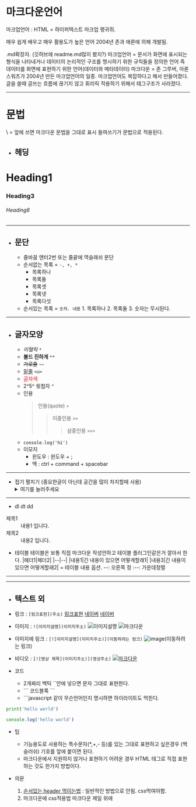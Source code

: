 # 마크다운언어
마크업언어 : HTML = 하이퍼텍스트 마크업 랭귀쥐.

매우 쉽게 배우고 매우 활용도가 높은 언어
2004년 존과 애론에 의해 개발됨.

.md확장자.  (깃허브에 readme.md많이 봤지?)
마크업언어 = 문서가 화면에 표시되는 형식을 나타내거나 데이터의 논리적인 구조를 명시하기 위한 규칙들을 정의한 언어
즉 데이터를 화면에 표현하기 위한 언어(데이터와 메타데이터)
마크다운 = 존 그루버, 아론 스워츠가 2004년 만든 마크업언어의 일종.
        마크업언어도 복잡하다고 해서 만들어졌다. 글을 쓸때 글쓰는 흐름에 끊기지 않고 휘리릭 적용하기 위해서 태그구조가 사라졌다.

---

# 문법

\ = 앞에 쓰면 마크다운 문법을 그대로 표시
들여쓰기가 문법으로 적용된다.

- ## 헤딩

# Heading1

### Heading3

###### Heading6

---

- ## 문단

  - 줄바꿈
      엔터2번 또는 줄끝에 역슬래쉬 문단
  - 순서없는 목록 = `-, +, *`
    - 목록하나
    - 목록둘
    - 목록셋
    + 목록넷
    * 목록다섯 
  - 순서있는 목록 = `숫자. 내용`
        1. 목록하나
        2. 목록둘
        3. 숫자는 무시된다.


---

- ## 글자모양

  - *이탤릭*           `*`
  - **볼드 진하게**    `**`
  - ~~가로줄~~         `~~`
  - <u>밑줄</u>        `<u>`
  - <span style="color:red">글자색</span>
  - 2^5^ 윗첨자        `^`
  - 인용
    >  인용(quote)    `>`
    >> 이중인용       `>>`
    >>> 삼중인용      `>>>`
  - `console.log('hi')`
  - 이모지
    - 윈도우 : 윈도우 + ;
    - 맥 : ctrl + command + spacebar

---

- 접기 펼치기 (중요한글이 아닌데 공간을 많이 차지할때 사용)
    <details>
    <summary>여기를 눌러주세요</summary>
        <div markdown="1">
          Lorem Ipsum has been the industry's standard dummy text ever since the 1500s
        </div>
    </details>

---

- dl dt dd

<dl>
  <dt>제목1</dt>
  <dd>내용1 입니다.</dd>

  <dt>제목2</dt>
  <dd>내용2 입니다.</dd>
</dl>

- 테이블
테이블은 보통 직접 마크다운 작성안하고 테이블 플러그인같은거 깔아서 한다.
    |헤더1|헤더2|
    |--|--|
    |내용1|긴 내용이 있으면 어떻게할래1|
    |내용3|긴 내용이 있으면 어떻게할래2|
    = 테이블 내용 옵션.     --: 오른쪽 정   :--: 가운데정렬

- - -

---

- ## 텍스트 외

- 링크 : `[링크표현](주소)`
[링크표현](주소)
<a href="https://www.naver.com">네이버</a>
[네이버](https://www.naver.com)

- 이미지 : `![이미지설명](이미지주소)`
![이미지설명](이미지주소)
![마크다운](https://heropy.blog/css/images/vendor_icons/markdown.png)

- 이미지에 링크 : `[![이미지설명](이미지주소)](이동하려는 링크)`
![image](이미지주소)(이동하려는 링크)
- 비디오 : `[![영상 제목](이미지주소)](영상주소)`
[![마크다운](https://www.youtube.com/watch?v=kMEb_BzyUqk)](https://www.youtube.com/watch?v=kMEb_BzyUqk)

- 코드
  - 2개짜리 백틱 ``안에 넣으면 문자 그대로 표현한다.
  - \``` 코드블록  ```
  - \```javascript 같이 무슨언어인지 명시하면 하이라이트도 먹힌다.
```python
print('hello world')
```
```javascript
console.log('hello world')
```

- 팁
  - 기능용도로 사용하는 특수문자(*,+,- 등)를 있는 그대로 표현하고 싶은경우 \(백슬러쉬) 기호를 앞에 붙이면 된다.
  - 마크다운에서 지원하지 않거나 표현하기 어려운 경우 HTML 태그로 직접 표현하는 것도 한가지 방법이다.
- 의문
    1. [순서있는 header 먹이는법](https://gist.github.com/patik/89ee6092c72a9e39950445c01598517a) : 일반적인 방법으로 안됨. css먹여야함.
    2. 마크다운에 css적용법
    마크다운 제일 위에

    ```<link href="markdownStyle.css" rel="stylesheet"></link>


